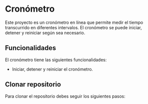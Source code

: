 # Cronómetro

Este proyecto es un cronómetro en línea que permite medir el tiempo transcurrido en diferentes intervalos. El cronómetro se puede iniciar, detener y reiniciar según sea necesario.


## Funcionalidades

El cronómetro tiene las siguientes funcionalidades:

- Iniciar, detener y reiniciar el cronómetro.

## Clonar repositorio

Para clonar el repositorio debes seguir los siguientes pasos:
